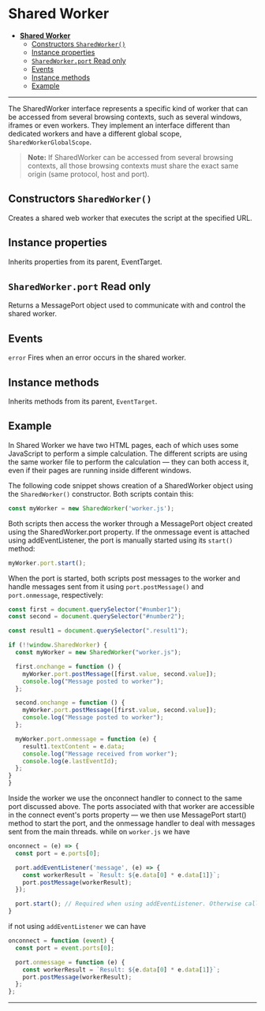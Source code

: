**Shared Worker**
===
- [**Shared Worker**](#shared-worker)
  - [Constructors `SharedWorker()`](#constructors-sharedworker)
  - [Instance properties](#instance-properties)
  - [`SharedWorker.port` Read only](#sharedworkerport-read-only)
  - [Events](#events)
  - [Instance methods](#instance-methods)
  - [Example](#example)

---
The SharedWorker interface represents a specific kind of worker that can be accessed from several browsing contexts, such as several windows, iframes or even workers. They implement an interface different than dedicated workers and have a different global scope, `SharedWorkerGlobalScope`.

> **Note:** If SharedWorker can be accessed from several browsing contexts, all those browsing contexts must share the exact same origin (same protocol, host and port).

## Constructors `SharedWorker()`
Creates a shared web worker that executes the script at the specified URL.

## Instance properties
Inherits properties from its parent, EventTarget.

## `SharedWorker.port` Read only
Returns a MessagePort object used to communicate with and control the shared worker.

## Events
`error`
Fires when an error occurs in the shared worker.

## Instance methods
Inherits methods from its parent, `EventTarget`.


## Example
In Shared Worker we have two HTML pages, each of which uses some JavaScript to perform a simple calculation. The different scripts are using the same worker file to perform the calculation — they can both access it, even if their pages are running inside different windows.

The following code snippet shows creation of a SharedWorker object using the `SharedWorker()` constructor. Both scripts contain this:
```js
const myWorker = new SharedWorker('worker.js');
```
Both scripts then access the worker through a MessagePort object created using the SharedWorker.port property. If the onmessage event is attached using addEventListener, the port is manually started using its `start()` method:
```js
myWorker.port.start();
```
When the port is started, both scripts post messages to the worker and handle messages sent from it using `port.postMessage()` and `port.onmessage`, respectively:
```js
const first = document.querySelector("#number1");
const second = document.querySelector("#number2");

const result1 = document.querySelector(".result1");

if (!!window.SharedWorker) {
  const myWorker = new SharedWorker("worker.js");

  first.onchange = function () {
    myWorker.port.postMessage([first.value, second.value]);
    console.log("Message posted to worker");
  };

  second.onchange = function () {
    myWorker.port.postMessage([first.value, second.value]);
    console.log("Message posted to worker");
  };

  myWorker.port.onmessage = function (e) {
    result1.textContent = e.data;
    console.log("Message received from worker");
    console.log(e.lastEventId);
  };
}
}
```

Inside the worker we use the onconnect handler to connect to the same port discussed above. The ports associated with that worker are accessible in the connect event's ports property — we then use MessagePort start() method to start the port, and the onmessage handler to deal with messages sent from the main threads.
while on `worker.js` we have
```js
onconnect = (e) => {
  const port = e.ports[0];

  port.addEventListener('message', (e) => {
    const workerResult = `Result: ${e.data[0] * e.data[1]}`;
    port.postMessage(workerResult);
  });

  port.start(); // Required when using addEventListener. Otherwise called implicitly by onmessage setter.
}
```

if not using `addEventListener` we can have
```js
onconnect = function (event) {
  const port = event.ports[0];

  port.onmessage = function (e) {
    const workerResult = `Result: ${e.data[0] * e.data[1]}`;
    port.postMessage(workerResult);
  };
};
```

---
